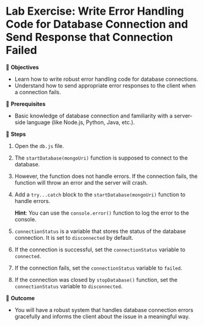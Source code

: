 # Lab Exercise: Write Error Handling Code for Database Connection and Send Response that Connection Failed

🎯 **Objectives**
- Learn how to write robust error handling code for database connections.
- Understand how to send appropriate error responses to the client when a connection fails.

🔑 **Prerequisites**
- Basic knowledge of database connection and familiarity with a server-side language (like Node.js, Python, Java, etc.).

🚀 **Steps**
1. Open the `db.js` file.
2. The `startDatabase(mongoUri)` function is supposed to
connect to the database.
3. However, the function does not handle errors. If the connection fails, the function will throw an error and the server will crash.
4. Add a `try...catch` block to the `startDatabase(mongoUri)` function to handle errors.

    **Hint**: You can use the `console.error()` function to log the error to the console.
5. `connectionStatus` is a variable that stores the status of the database connection. It is set to `disconnected` by default.
6. If the connection is successful, set the `connectionStatus` variable to `connected`.
7. If the connection fails, set the `connectionStatus` variable to `failed`.
8. If the connection was closed by `stopDatabase()` function, set the `connectionStatus` variable to `disconnected`.


🎁 **Outcome**
- You will have a robust system that handles database connection errors gracefully and informs the client about the issue in a meaningful way.
